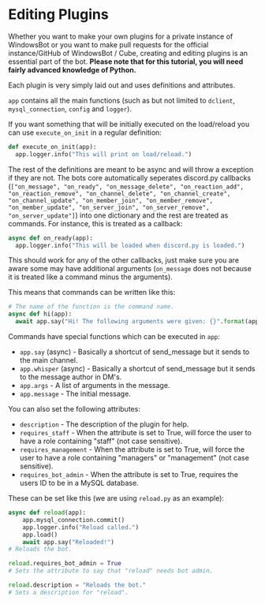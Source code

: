 # Editing Plugins
Whether you want to make your own plugins for a private instance of WindowsBot or you want to make pull requests for the official instance/GitHub of WindowsBot / Cube, creating and editing plugins is an essential part of the bot. **Please note that for this tutorial, you will need fairly advanced knowledge of Python.**

Each plugin is very simply laid out and uses definitions and attributes.

`app` contains all the main functions (such as but not limited to `dclient`, `mysql_connection`, `config` and `logger`).

If you want something that will be initially executed on the load/reload you can use `execute_on_init` in a regular definition:

```py
def execute_on_init(app):
  app.logger.info("This will print on load/reload.")
```

The rest of the definitions are meant to be async and will throw a exception if they are not. The bots core automatically seperates discord.py callbacks (`["on_message", "on_ready", "on_message_delete", "on_reaction_add", "on_reaction_remove", "on_channel_delete", "on_channel_create", "on_channel_update", "on_member_join", "on_member_remove", "on_member_update", "on_server_join", "on_server_remove", "on_server_update"]`) into one dictionary and the rest are treated as commands. For instance, this is treated as a callback:

```py
async def on_ready(app):
  app.logger.info("This will be loaded when discord.py is loaded.")
```

This should work for any of the other callbacks, just make sure you are aware some may have additional arguments (`on_message` does not because it is treated like a command minus the arguments).

This means that commands can be written like this:

```py
# The name of the function is the command name.
async def hi(app):
  await app.say("Hi! The following arguments were given: {}".format(app.args))
```

Commands have special functions which can be executed in `app`:
- `app.say` (async) - Basically a shortcut of send_message but it sends to the main channel.
- `app.whisper` (async) - Basically a shortcut of send_message but it sends to the message author in DM's.
- `app.args` - A list of arguments in the message.
- `app.message` - The initial message.

You can also set the following attributes:
- `description` - The description of the plugin for help.
- `requires_staff` - When the attribute is set to True, will force the user to have a role containing "staff" (not case sensitive).
- `requires_management` - When the attribute is set to True, will force the user to have a role containing "managers" or "management" (not case sensitive).
- `requires_bot_admin` - When the attribute is set to True, requires the users ID to be in a MySQL database.

These can be set like this (we are using `reload.py` as an example):
```py
async def reload(app):
    app.mysql_connection.commit()
    app.logger.info("Reload called.")
    app.load()
    await app.say("Reloaded!")
# Reloads the bot.

reload.requires_bot_admin = True
# Sets the attribute to say that "reload" needs bot admin.

reload.description = "Reloads the bot."
# Sets a description for "reload".
```
